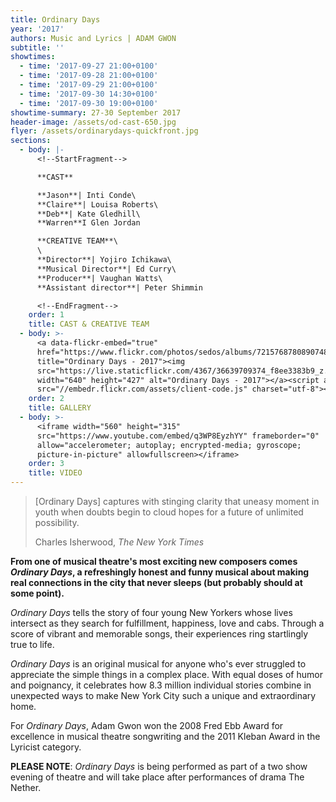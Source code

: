 ```yaml
---
title: Ordinary Days
year: '2017'
authors: Music and Lyrics | ADAM GWON
subtitle: ''
showtimes:
  - time: '2017-09-27 21:00+0100'
  - time: '2017-09-28 21:00+0100'
  - time: '2017-09-29 21:00+0100'
  - time: '2017-09-30 14:30+0100'
  - time: '2017-09-30 19:00+0100'
showtime-summary: 27-30 September 2017
header-image: /assets/od-cast-650.jpg
flyer: /assets/ordinarydays-quickfront.jpg
sections:
  - body: |-
      <!--StartFragment-->

      **CAST**

      **Jason**| Inti Conde\
      **Claire**| Louisa Roberts\
      **Deb**| Kate Gledhill\
      **Warren**I Glen Jordan

      **CREATIVE TEAM**\
      \
      **Director**| Yojiro Ichikawa\
      **Musical Director**| Ed Curry\
      **Producer**| Vaughan Watts\
      **Assistant director**| Peter Shimmin

      <!--EndFragment-->
    order: 1
    title: CAST & CREATIVE TEAM
  - body: >-
      <a data-flickr-embed="true"
      href="https://www.flickr.com/photos/sedos/albums/72157687808907485"
      title="Ordinary Days - 2017"><img
      src="https://live.staticflickr.com/4367/36639709374_f8ee3383b9_z.jpg"
      width="640" height="427" alt="Ordinary Days - 2017"></a><script async
      src="//embedr.flickr.com/assets/client-code.js" charset="utf-8"></script>
    order: 2
    title: GALLERY
  - body: >-
      <iframe width="560" height="315"
      src="https://www.youtube.com/embed/q3WP8EyzhYY" frameborder="0"
      allow="accelerometer; autoplay; encrypted-media; gyroscope;
      picture-in-picture" allowfullscreen></iframe>
    order: 3
    title: VIDEO
---
```


<blockquote class="blockquote">
  <p>[Ordinary Days] captures with stinging clarity that uneasy moment in youth when doubts begin to cloud hopes for a future of unlimited possibility.</p>
  <footer class="blockquote-footer">Charles Isherwood,<cite title=" The New York Times"> The New York Times</cite></footer>
</blockquote>

**From one of musical theatre's most exciting new composers comes *Ordinary Days*, a refreshingly honest and funny musical about making real connections in the city that never sleeps (but probably should at some point).**

*Ordinary Days* tells the story of four young New Yorkers whose lives intersect as they search for fulfillment, happiness, love and cabs. Through a score of vibrant and memorable songs, their experiences ring startlingly true to life.

*Ordinary Days* is an original musical for anyone who's ever struggled to appreciate the simple things in a complex place. With equal doses of humor and poignancy, it celebrates how 8.3 million individual stories combine in unexpected ways to make New York City such a unique and extraordinary home.

For *Ordinary Days*, Adam Gwon won the 2008 Fred Ebb Award for excellence in musical theatre songwriting and the 2011 Kleban Award in the Lyricist category.

**PLEASE NOTE**: *Ordinary Days* is being performed as part of a two show evening of theatre and will take place after performances of drama The Nether.
